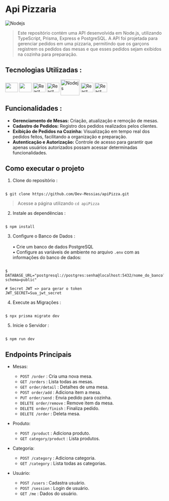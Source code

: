 # Api Pizzaria

<img src="https://blog.soaresdev.com/static/18f43b3033c239da5d2525cfd9fdc98f/d9199/nodejs-api-rest.png" alt="Nodejs">

> Este repositório contém uma API desenvolvida em Node.js, utilizando TypeScript, Prisma, Express e PostgreSQL. A API foi projetada para gerenciar pedidos em uma pizzaria, permitindo que os garçons registrem os pedidos das mesas e que esses pedidos sejam exibidos na cozinha para preparação.

 ## Tecnologias Utilizadas :

 <div style="display: inline_block" >
    <img align="center" alt="" height="30" width="40" src="https://cdn.jsdelivr.net/gh/devicons/devicon@latest/icons/vscode/vscode-original.svg" />
    <img align="center" alt="" height="30" width="40" src="https://cdn.jsdelivr.net/gh/devicons/devicon@latest/icons/insomnia/insomnia-original.svg" />
    <img  align="center" alt="React" height="30" width="40" src="https://cdn.jsdelivr.net/gh/devicons/devicon@latest/icons/prisma/prisma-original.svg" />
    <img align="center" alt="React" height="30" width="40" src="https://cdn.jsdelivr.net/gh/devicons/devicon@latest/icons/typescript/typescript-original.svg" />
    <img align="center" alt="Nodejs" height="50" width="60"  src="https://cdn.jsdelivr.net/gh/devicons/devicon@latest/icons/nodejs/nodejs-original-wordmark.svg" />
    <img align="center" alt="React" height="30" width="40" src="https://cdn.jsdelivr.net/gh/devicons/devicon@latest/icons/git/git-original.svg" />
    <img align="center" alt="React" height="30" width="40" src="https://cdn.jsdelivr.net/gh/devicons/devicon@latest/icons/postgresql/postgresql-original.svg" />
</div>

## Funcionalidades :
<ul>
  <li><strong>Gerenciamento de Mesas:</strong> Criação, atualização e remoção de mesas.</li>
  <li><strong>Cadastro de Pedidos:</strong> Registro dos pedidos realizados pelos clientes.</li>
  <li><strong>Exibição de Pedidos na Cozinha:</strong> Visualização em tempo real dos pedidos feitos, facilitando a organização e preparação.</li>
  <li><strong>Autenticação e Autorização:</strong> Controle de acesso para garantir que apenas usuários autorizados possam acessar determinadas funcionalidades.</li>
</ul>

## Como executar o projeto

1. Clone do repositório :

```

$ git clone https://github.com/Dev-Messias/apiPizza.git

```
> Acesse a página utilizando `cd apiPizza`

2. Instale as dependências :

```

$ npm install

```

3. Configure o Banco de Dados :<br><br>
  • Crie um banco de dados PostgreSQL<br>
  • Configure as variáveis de ambiente no arquivo `.env` com as informações do banco de dados:


```

$ DATABASE_URL="postgresql://postgres:senha@localhost:5432/nome_do_banco?schema=public"

# Secret JWT => para gerar o token
JWT_SECRET=Sua_jwt_secret

```
4. Execute as Migrações :

```

$ npx prisma migrate dev

```
5. Inicie o Servidor :

```

$ npm run dev

```

## Endpoints Principais

- Mesas:
    - `POST /order` : Cria uma nova mesa.
    - `GET /orders` : Lista todas as mesas.
    - `GET order/detail` : Detalhes de uma mesa.
    - `POST order/add` : Adiciona item a mesa.
    - `PUT order/send` : Envia pedido para cozinha.
    - `DELETE order/remove` : Remove item da mesa.
    - `DELETE order/finish` : Finaliza pedido.
    - `DELETE /order` : Deleta mesa.
      
- Produto:
    - `POST /product` : Adiciona produto.
    - `GET category/product` : Lista produtos.

- Categoria:
    - `POST /category` : Adiciona categoria.
    - `GET /category` : Lista todas as categorias.

- Usuário:
    - `POST /users` : Cadastra usuário.
    - `POST /session` : Login de usuário.
    - `GET /me` : Dados do usuário.
 



